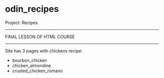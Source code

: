 # odin_recipes
Project: Recipes

**********************************************
FINAL LESSON OF HTML COURSE
**********************************************

Site has 3 pages with chickens recipe:

- bourbon_chicken
- chicken_almondine
- crusted_chicken_romano


